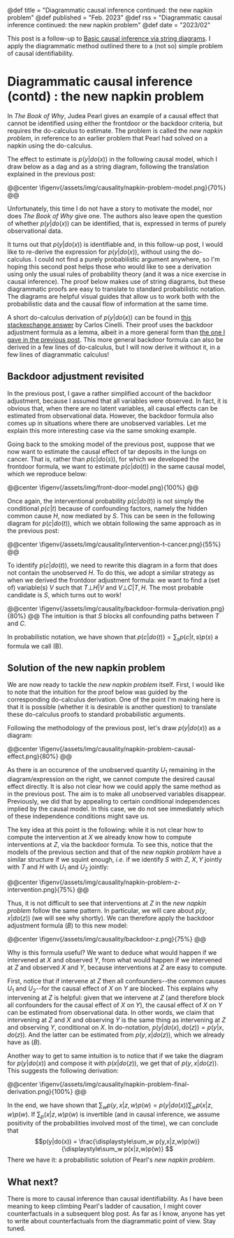 @def title = "Diagrammatic causal inference continued: the new napkin problem"
@def published = "Feb. 2023" 
@def rss = "Diagrammatic causal inference continued: the new napkin problem"
@def date = "2023/02"

This post is a follow-up to [Basic causal inference via string diagrams](/posts/diagrammatic-causal-inference/). I apply the diagrammatic method outlined there to a (not so) simple problem of causal identifiability.

# Diagrammatic causal inference (contd) : the new napkin problem

In *The Book of Why*, Judea Pearl gives an example of a causal effect that cannot be identified using either the frontdoor or the backdoor criteria, but requires the do-calculus to estimate. The problem is called the *new napkin problem*, in reference to an earlier problem that Pearl had solved on a napkin using the do-calculus. 

The effect to estimate is $p(y|do(x))$ in the following causal model, which I draw below as a dag and as a string diagram, following the translation explained in the previous post:

@@center
\figenv{/assets/img/causality/napkin-problem-model.png}{70%}
@@

Unfortunately, this time I do not have a story to motivate the model, nor does *The Book of Why* give one. The authors also leave open the question of whether $p(y|do(x))$ can be identified, that is, expressed in terms of purely observational data.

It turns out that $p(y|do(x))$ is identifiable and, in this follow-up post, I would like to re-derive the expression for $p(y|do(x))$, without using the do-calculus. I could not find a purely probabilistic argument anywhere, so I'm hoping this second post helps those who would like to see a derivation using only the usual rules of probability theory (and it was a nice exercise in causal inference). The proof below makes use of string diagrams, but these diagrammatic proofs are easy to translate to standard probabilistic notation. The diagrams are helpful visual guides that allow us to work both with the probabilistic data and the causal flow of information at the same time. 

A short do-calculus derivation of $p(y|do(x))$ can be found in [this stackexchange answer](https://stats.stackexchange.com/questions/514615/do-calculus-for-causal-diagram-7-5-from-the-book-of-why-napkin-problem) by Carlos Cinelli. Their proof uses the backdoor adjustment formula as a lemma, albeit in a more general form than [the one I gave in the previous post](posts/diagrammatic-causal-inference/#backdoor_criterion_conditioning_on_all_confounders). This more general backdoor formula can also be derived in a few lines of do-calculus, but I will now derive it without it, in a few lines of diagrammatic calculus!

## Backdoor adjustment revisited

In the previous post, I gave a rather simplified account of the backdoor adjustment, because I assumed that all variables were observed. In fact, it is obvious that, when there are no latent variables, all causal effects can be estimated from observational data. However, the backdoor formula also comes up in situations where there are unobserved variables. Let me explain this more interesting case via the same smoking example. 

Going back to the smoking model of the previous post, suppose that we now want to estimate the causal effect of tar deposits in the lungs on cancer. That is, rather than $p(c|do(s))$, for which we developed the frontdoor formula, we want to estimate $p(c|do(t))$ in the same causal model, which we reproduce below:

@@center
\figenv{/assets/img/front-door-model.png}{100%}
@@

Once again, the interventional probability $p(c|do(t))$ is not simply the conditional $p(c|t)$ because of confounding factors, namely the hidden common cause $H$, now mediated by $S$. This can be seen in the following diagram for $p(c|do(t))$, which we obtain following the same approach as in the previous post:

@@center
\figenv{/assets/img/causality/intervention-t-cancer.png}{55%}
@@

To identify $p(c|do(t))$, we need to rewrite this diagram in a form that does not contain the unobserved $H$. To do this, we adopt a similar strategy as when we derived the frontdoor adjustment formula: we want to find a (set of) variable(s) $V$ such that $T\bot H|V$ and $V\bot C|T,H$. The most probable candidate is $S$, which turns out to work!

@@center
\figenv{/assets/img/causality/backdoor-formula-derivation.png}{80%}
@@
The intuition is that $S$ blocks all confounding paths between $T$ and $C$. 

In probabilistic notation, we have shown that $p(c|do(t)) = \displaystyle\sum_s p(c|t,s)p(s)$ a formula we call (B).



## Solution of the new napkin problem

We are now ready to tackle the *new napkin problem* itself. First, I would like to note that the intuition for the proof below was guided by the corresponding do-calculus derivation. One of the point I'm making here is that it is possible (whether it is desirable is another question) to translate these do-calculus proofs to standard probabilistic arguments.

Following the methodology of the previous post, let's draw $p(y|do(x))$ as a diagram:

@@center
\figenv{/assets/img/causality/napkin-problem-causal-effect.png}{80%}
@@

As there is an occurence of the unobserved quantity $U_1$ remaining in the diagram/expression on the right, we cannot compute the desired causal effect directly. It is also not clear how we could apply the same method as in the previous post. The aim is to make all unobserved variables disappear. Previously, we did that by appealing to certain conditional independences implied by the causal model. In this case, we do not see immediately which of these independence conditions might save us.

The key idea at this point is the following: while it is not clear how to compute the intervention at $X$ we already know how to compute interventions at $Z$, via the backdoor formula. To see this, notice that the models of the previous section and that of the *new napkin problem* have a similar structure if we squint enough, *i.e.* if we identify $S$ with $Z$, $X,Y$ jointly with $T$ and $H$ with $U_1$ and $U_2$ jointly:

@@center
\figenv{/assets/img/causality/napkin-problem-z-intervention.png}{75%}
@@

Thus, it is not difficult to see that interventions at $Z$ in the *new napkin problem* follow the same pattern. In particular, we will care about $p(y,x|do(z))$ (we will see why shortly). We can therefore apply the backdoor adjustment formula $(B)$ to this new model:

@@center
\figenv{/assets/img/causality/backdoor-z.png}{75%}
@@

Why is this formula useful? We want to deduce what would happen if we intervened at $X$ and observed $Y$, from what would happen if we intervened at $Z$ and observed $X$ and $Y$, because interventions at $Z$ are easy to compute. 

First, notice that if intervene at $Z$ then all confounders--the common causes $U_1$ and $U_2$--for the causal effect of $X$ on $Y$ are blocked. This explains why intervening at $Z$ is helpful: given that we intervene at $Z$ (and therefore block all confounders for the causal effect of $X$ on $Y$), the causal effect of $X$ on $Y$ can be estimated from observational data. In other words, we claim that intervening at $Z$ and $X$ and observing $Y$ is the same thing as intervening at $Z$ and observing $Y$, conditional on $X$. In do-notation, $p(y|do(x),do(z))=p(y|x,do(z))$. And the latter can be estimated from $p(y,x|do(z))$, which we already have as $(B)$.

Another way to get to same intuition is to notice that if we take the diagram for $p(y|do(x))$ and compose it with $p(x|do(z))$, we get that of $p(y,x|do(z))$. This suggests the following derivation:

@@center
\figenv{/assets/img/causality/napkin-problem-final-derivation.png}{100%}
@@

In the end, we have shown that $\displaystyle\sum_w p(y,x|z,w)p(w) = p(y|do(x)) \displaystyle\sum_w p(x|z,w)p(w)$.
If $\displaystyle\sum_p(x|z,w)p(w)$ is invertible (and in causal inference, we assume positivity of the probabilities involved most of the time), we can conclude that
$$p(y|do(x)) = \frac{\displaystyle\sum_w p(y,x|z,w)p(w)}{\displaystyle\sum_w p(x|z,w)p(w)} $$
There we have it: a probabilistic solution of Pearl's *new napkin problem*.

## What next?

There is more to causal inference than causal identifiability. As I have been meaning to keep climbing Pearl's ladder of causation, I might cover counterfactuals in a subsequent blog post. As far as I know, anyone has yet to write about counterfactuals from the diagrammatic point of view. Stay tuned. 
